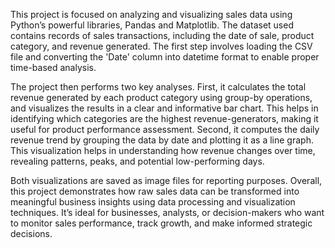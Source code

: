 This project is focused on analyzing and visualizing sales data using Python’s powerful libraries, Pandas and Matplotlib. The dataset used contains records of sales transactions, including the date of sale, product category, and revenue generated. The first step involves loading the CSV file and converting the 'Date' column into datetime format to enable proper time-based analysis.

The project then performs two key analyses. First, it calculates the total revenue generated by each product category using group-by operations, and visualizes the results in a clear and informative bar chart. This helps in identifying which categories are the highest revenue-generators, making it useful for product performance assessment. Second, it computes the daily revenue trend by grouping the data by date and plotting it as a line graph. This visualization helps in understanding how revenue changes over time, revealing patterns, peaks, and potential low-performing days.

Both visualizations are saved as image files for reporting purposes. Overall, this project demonstrates how raw sales data can be transformed into meaningful business insights using data processing and visualization techniques. It’s ideal for businesses, analysts, or decision-makers who want to monitor sales performance, track growth, and make informed strategic decisions.
